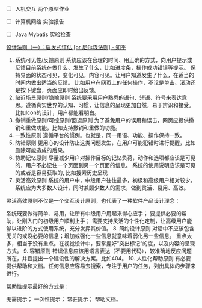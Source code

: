 

- [ ] 人机交互 两个原型作业 
- [ ] 计算机网络 实验报告
- [ ] Java Mybatis 实验检查


[设计法则（一）：启发式评估 [or 尼尔森法则] - 知乎](https://zhuanlan.zhihu.com/p/84932306)
1. 系统可见性/反馈原则
系统应该在合理的时间、用正确的方式，向用户提示或反馈目前系统在做什么、发生了什么，比如进度条，操作成功错误等提示。
保持界面的状态可见，变化可见，内容可见。让用户知道发生了什么，在适当的时间内做出适当的反馈。 比如用户在网页上的任何操作，不论是单击、滚动还是按下键盘，页面应即时给出反馈。
2. 贴近场景原则/隐喻原则
系统要采用用户熟悉的语句、短语、符号来表达意思。遵循真实世界的认知、习惯，让信息的呈现更加自然，易于辨识和接受。比如Icon的设计，用户都能看明白。
3. 撤销重做原则/可控原则/回退原则
为了避免用户的误用和误击，网页应提供撤销和重做功能，比如支持撤销和重做的功能。
4. 一致性原则
遵循平台的惯例。也就是，同一用语、功能、操作保持一致。
5. 防错原则
更用心的设计防止这类问题发生，在用户可能犯错时进行提醒，比如删除可能造成的后果。
6. 协助记忆原则
尽量减少用户对操作目标的记忆负荷，动作和选项都应该是可见的，用户不必记住一个页面到另一个页面的信息。
系统的使用说明应该是可见的或者是容易获取的, 比如搜索历史呈现
7. 灵活高效原则
系统的用户中，中级用户往往最多，初级和高级用户相对较少。系统应为大多数人设计，同时兼顾少数人的需求，做到灵活、易用、高效。

灵活高效原则不仅是一个交互设计原则，也代表了一种软件产品设计理念：

系统既要做得简单、易用，让所有中级用户用起来得心应手；
要提供必要的帮助，让刚入门的初级用户顺利上手；
需要支持灵活的个性化定制，让高级用户能够以进阶的方式使用系统，充分发挥其价值。
8. 简约设计原则
对话中不应该包含无关的或没必要的信息；增加或强化一些信息就意味着弱化另一些信息。
重点太多，相当于没有重点。在视觉设计中，要掌握好“突出标记”的度，以及内容的呈现方式。
9. 容错原则
错误信息应该用语言表达（不要用代码），较准确地反应问题所在，并且提出一个建设性的解决方案。比如404。
10. 人性化帮助原则
有必要提供帮助和文档。任何信息应容易去搜索，专注于用户的任务，列出具体的步骤来进行。

帮助性提示最好的方式是：

无需提示；
一次性提示；
常驻提示；
帮助文档。
